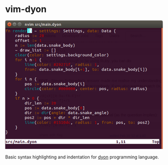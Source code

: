 # vim-dyon

![vim-dyon](vim-dyon.png)

Basic syntax highlighting and indentation for [dyon](https://github.com/PistonDevelopers/dyon) programming language.
